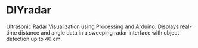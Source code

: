 # DIYradar
Ultrasonic Radar Visualization using Processing and Arduino. Displays real-time distance and angle data in a sweeping radar interface with object detection up to 40 cm.

